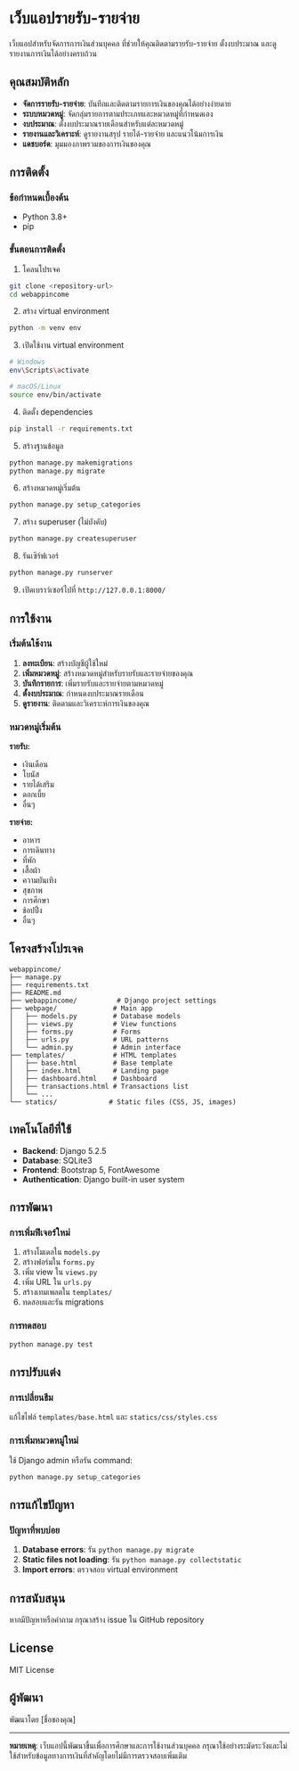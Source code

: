 # เว็บแอปรายรับ-รายจ่าย

เว็บแอปสำหรับจัดการการเงินส่วนบุคคล ที่ช่วยให้คุณติดตามรายรับ-รายจ่าย ตั้งงบประมาณ และดูรายงานการเงินได้อย่างครบถ้วน

## คุณสมบัติหลัก

- **จัดการรายรับ-รายจ่าย**: บันทึกและติดตามรายการเงินของคุณได้อย่างง่ายดาย
- **ระบบหมวดหมู่**: จัดกลุ่มรายการตามประเภทและหมวดหมู่ที่กำหนดเอง
- **งบประมาณ**: ตั้งงบประมาณรายเดือนสำหรับแต่ละหมวดหมู่
- **รายงานและวิเคราะห์**: ดูรายงานสรุป รายได้-รายจ่าย และแนวโน้มการเงิน
- **แดชบอร์ด**: มุมมองภาพรวมของการเงินของคุณ

## การติดตั้ง

### ข้อกำหนดเบื้องต้น
- Python 3.8+
- pip

### ขั้นตอนการติดตั้ง

1. โคลนโปรเจค
```bash
git clone <repository-url>
cd webappincome
```

2. สร้าง virtual environment
```bash
python -m venv env
```

3. เปิดใช้งาน virtual environment
```bash
# Windows
env\Scripts\activate

# macOS/Linux
source env/bin/activate
```

4. ติดตั้ง dependencies
```bash
pip install -r requirements.txt
```

5. สร้างฐานข้อมูล
```bash
python manage.py makemigrations
python manage.py migrate
```

6. สร้างหมวดหมู่เริ่มต้น
```bash
python manage.py setup_categories
```

7. สร้าง superuser (ไม่บังคับ)
```bash
python manage.py createsuperuser
```

8. รันเซิร์ฟเวอร์
```bash
python manage.py runserver
```

9. เปิดเบราว์เซอร์ไปที่ `http://127.0.0.1:8000/`

## การใช้งาน

### เริ่มต้นใช้งาน

1. **ลงทะเบียน**: สร้างบัญชีผู้ใช้ใหม่
2. **เพิ่มหมวดหมู่**: สร้างหมวดหมู่สำหรับรายรับและรายจ่ายของคุณ
3. **บันทึกรายการ**: เพิ่มรายรับและรายจ่ายตามหมวดหมู่
4. **ตั้งงบประมาณ**: กำหนดงบประมาณรายเดือน
5. **ดูรายงาน**: ติดตามและวิเคราะห์การเงินของคุณ

### หมวดหมู่เริ่มต้น

**รายรับ:**
- เงินเดือน
- โบนัส
- รายได้เสริม
- ดอกเบี้ย
- อื่นๆ

**รายจ่าย:**
- อาหาร
- การเดินทาง
- ที่พัก
- เสื้อผ้า
- ความบันเทิง
- สุขภาพ
- การศึกษา
- ช้อปปิ้ง
- อื่นๆ

## โครงสร้างโปรเจค

```
webappincome/
├── manage.py
├── requirements.txt
├── README.md
├── webappincome/          # Django project settings
├── webpage/              # Main app
│   ├── models.py         # Database models
│   ├── views.py          # View functions
│   ├── forms.py          # Forms
│   ├── urls.py           # URL patterns
│   └── admin.py          # Admin interface
├── templates/            # HTML templates
│   ├── base.html         # Base template
│   ├── index.html        # Landing page
│   ├── dashboard.html    # Dashboard
│   ├── transactions.html # Transactions list
│   └── ...
└── statics/             # Static files (CSS, JS, images)
```

## เทคโนโลยีที่ใช้

- **Backend**: Django 5.2.5
- **Database**: SQLite3
- **Frontend**: Bootstrap 5, FontAwesome
- **Authentication**: Django built-in user system

## การพัฒนา

### การเพิ่มฟีเจอร์ใหม่

1. สร้างโมเดลใน `models.py`
2. สร้างฟอร์มใน `forms.py`
3. เพิ่ม view ใน `views.py`
4. เพิ่ม URL ใน `urls.py`
5. สร้างเทมเพลตใน `templates/`
6. ทดสอบและรัน migrations

### การทดสอบ

```bash
python manage.py test
```

## การปรับแต่ง

### การเปลี่ยนธีม

แก้ไขไฟล์ `templates/base.html` และ `statics/css/styles.css`

### การเพิ่มหมวดหมู่ใหม่

ใช้ Django admin หรือรัน command:
```bash
python manage.py setup_categories
```

## การแก้ไขปัญหา

### ปัญหาที่พบบ่อย

1. **Database errors**: รัน `python manage.py migrate`
2. **Static files not loading**: รัน `python manage.py collectstatic`
3. **Import errors**: ตรวจสอบ virtual environment

## การสนับสนุน

หากมีปัญหาหรือคำถาม กรุณาสร้าง issue ใน GitHub repository

## License

MIT License

## ผู้พัฒนา

พัฒนาโดย [ชื่อของคุณ]

---

**หมายเหตุ**: เว็บแอปนี้พัฒนาขึ้นเพื่อการศึกษาและการใช้งานส่วนบุคคล กรุณาใช้อย่างระมัดระวังและไม่ใช้สำหรับข้อมูลทางการเงินที่สำคัญโดยไม่มีการตรวจสอบเพิ่มเติม
